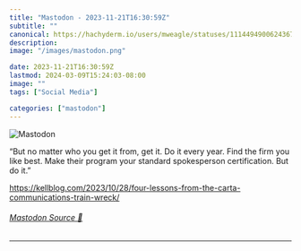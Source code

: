```yaml
---
title: "Mastodon - 2023-11-21T16:30:59Z"
subtitle: ""
canonical: https://hachyderm.io/users/mweagle/statuses/111449490062436768
description:
image: "/images/mastodon.png"

date: 2023-11-21T16:30:59Z
lastmod: 2024-03-09T15:24:03-08:00
image: ""
tags: ["Social Media"]

categories: ["mastodon"]
---
```

![Mastodon](/images/mastodon.png)

<p>“But no matter who you get it from, get it. Do it every year. Find the firm you like best. Make their program your standard spokesperson certification. But do it.”</p><p><a href="https://kellblog.com/2023/10/28/four-lessons-from-the-carta-communications-train-wreck/" target="_blank" rel="nofollow noopener noreferrer" translate="no"><span class="invisible">https://</span><span class="ellipsis">kellblog.com/2023/10/28/four-l</span><span class="invisible">essons-from-the-carta-communications-train-wreck/</span></a></p>


###### [Mastodon Source 🐘](https://hachyderm.io/@mweagle/111449490062436768)

___
